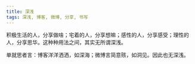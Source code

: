 ```yaml
---
title: 深浅
tags: 深浅, 博客, 微博, 分享, 书写
---
```



积极生活的人，分享做啥；宅着的人，分享想嘛；感性的人，分享感受；理性的人，分享思华。这种种用法之间，其实无所谓深浅。

单就思者言：博客洋洋洒洒，如深海；微博言简意赅，如洞见。因此也无深浅。

